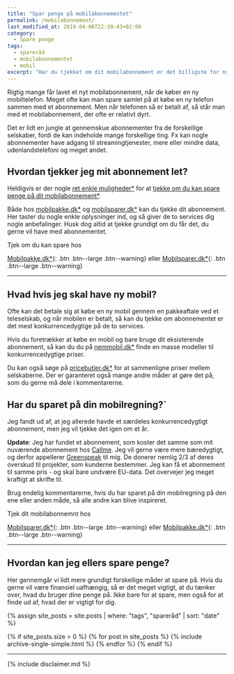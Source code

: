 ```yaml
---
title: "Spar penge på mobilabonnementet"
permalink: /mobilabonnement/
last_modified_at: 2019-04-06T22:39:43+02:00
category:
  - Spare penge
tags:
  - spareråd
  - mobilabonnementet
  - mobil
excerpt: "Har du tjekket om dit mobilabonnement er det billigste for nylig. Der er mange penge at spare ved at kigge på dine behov og det produkt du vælger."
---
```


Rigtig mange får lavet et nyt mobilabonnement, når de køber en ny mobiltelefon. Meget ofte kan man spare samlet på at købe en ny telefon sammen med et abonnement. Men når telefonen så er betalt af, så står man med et mobilabonnement, der ofte er relativt dyrt.

Det er lidt en jungle at gennemskue abonnementer fra de forskellige selskaber, fordi de kan indeholde mange forskellige ting. Fx kan nogle abonnementer have adgang til streamingtjenester, mere eller mindre data, udenlandstelefoni og meget andet.

## Hvordan tjekker jeg mit abonnement let?

Heldigvis er der nogle [ret enkle muligheder\*](/go/pa/mobilsparer/) for at [tjekke om du kan spare penge på dit mobilabonnement\*](/go/pa/mobilpakke/).

Både hos [mobilpakke.dk\*](/go/pa/mobilpakke/) og [mobilsparer.dk\*](/go/pa/mobilsparer/) kan du tjekke dit abonnement. Her taster du nogle enkle oplysninger ind, og så giver de to services dig nogle anbefalinger. Husk dog altid at tjekke grundigt om du får det, du gerne vil have med abonnementet.

Tjek om du kan spare hos

[Mobilpakke.dk\*](/go/pa/mobilpakke/){: .btn .btn--large .btn--warning} eller [Mobilsparer.dk\*](/go/pa/mobilsparer/){: .btn .btn--large .btn--warning}

***

## Hvad hvis jeg skal have ny mobil?

Ofte kan det betale sig at købe en ny mobil gennem en pakkeaftale ved et teleselskab, og når mobilen er betalt, så kan du tjekke om abonnementet er det mest konkurrencedygtige på de to services.

Hvis du foretrækker at købe en mobil og bare bruge dit eksisterende abonnement, så kan du du på [nemmobil.dk*](/go/pa/nemmobil/) finde en masse modeller til konkurrencedygtige priser.

Du kan også søge på [pricebutler.dk*](/go/pa/pricebutler) for at sammenligne priser mellem selskaberne. Der er garanteret også mange andre måder at gøre det på, som du gerne må dele i kommentarerne.

## Har du sparet på din mobilregning?`

Jeg fandt ud af, at jeg allerede havde et særdeles konkurrencedygtigt abonnement, men jeg vil tjekke det igen om et år.

**Update**: Jeg har fundet et abonnement, som koster det samme som mit nuværende abonnement hos [Callme](http://www.callme.dk). Jeg vil gerne være mere bæredygtigt, og derfor appellerer [Greenspeak](http://www.greenspeak.dk) til mig. De donerer nemlig 2/3 af deres overskud til projekter, som kunderne bestemmer. Jeg kan få et abonnement til samme pris - og skal bare undvære EU-data. Det overvejer jeg meget kraftigt at skrifte til.

Brug endelig kommentarerne, hvis du har sparet på din mobilregning på den ene eller anden måde, så alle andre kan blive inspireret.

Tjek dit mobilabonnemnt hos

[Mobilsparer.dk\*](/go/pa/mobilsparer/){: .btn .btn--large .btn--warning} eller [Mobilpakke.dk\*](/go/pa/mobilpakke/){: .btn .btn--large .btn--warning}

***

## Hvordan kan jeg ellers spare penge?

Her gennemgår vi lidt mere grundigt forskellige måder at spare på. Hvis du gerne vil være finansiel uafhængig, så er det meget vigtigt, at du tænker over, hvad du bruger dine penge på. Ikke bare for at spare, men også for at finde ud af, hvad der er vigtigt for dig.

{% assign site_posts = site.posts | where: "tags", "spareråd" | sort: "date" %}

{% if site_posts.size > 0 %}
  {% for post in site_posts %}
    {% include archive-single-simple.html %}
  {% endfor %}
{% endif %}

***

{% include disclaimer.md %}
